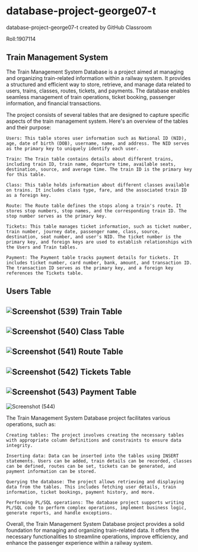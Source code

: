 # database-project-george07-t
database-project-george07-t created by GitHub Classroom

Roll:1907114

Train Management System
-------------------------
The Train Management System Database is a project aimed at managing and organizing train-related information within a railway system. It provides a structured and efficient way to store, retrieve, and manage data related to users, trains, classes, routes, tickets, and payments. The database enables seamless management of train operations, ticket booking, passenger information, and financial transactions.

The project consists of several tables that are designed to capture specific aspects of the train management system. Here's an overview of the tables and their purpose:

    Users: This table stores user information such as National ID (NID), age, date of birth (DOB), username, name, and address. The NID serves as the primary key to uniquely identify each user.

    Train: The Train table contains details about different trains, including train ID, train name, departure time, available seats, destination, source, and average time. The train ID is the primary key for this table.

    Class: This table holds information about different classes available on trains. It includes class type, fare, and the associated train ID as a foreign key.

    Route: The Route table defines the stops along a train's route. It stores stop numbers, stop names, and the corresponding train ID. The stop number serves as the primary key.

    Tickets: This table manages ticket information, such as ticket number, train number, journey date, passenger name, class, source, destination, seat number, and user's NID. The ticket number is the primary key, and foreign keys are used to establish relationships with the Users and Train tables.

    Payment: The Payment table tracks payment details for tickets. It includes ticket number, card number, bank, amount, and transaction ID. The transaction ID serves as the primary key, and a foreign key references the Tickets table.
Users  Table
-----

![Screenshot (539)](https://github.com/DatabaseSystem19/database-project-george07-t/assets/68592871/7a3f9dfe-c53b-4245-8088-acd93bbecb92)
Train  Table
-----

![Screenshot (540)](https://github.com/DatabaseSystem19/database-project-george07-t/assets/68592871/669e3d77-0d0d-4fdd-ac2e-0565e7f2b885)
Class  Table
-----

![Screenshot (541)](https://github.com/DatabaseSystem19/database-project-george07-t/assets/68592871/d2f03960-df58-4a76-917a-e3c8bb664f63)
Route  Table
-----

![Screenshot (542)](https://github.com/DatabaseSystem19/database-project-george07-t/assets/68592871/fae4875b-976c-4767-96ca-b48af80d829d)
Tickets  Table
-----

![Screenshot (543)](https://github.com/DatabaseSystem19/database-project-george07-t/assets/68592871/cb93dd76-6d7e-420c-812e-0fea8970b380)
Payment  Table
-----

![Screenshot (544)](https://github.com/DatabaseSystem19/database-project-george07-t/assets/68592871/fa2ce096-68a3-4155-b061-ece102cc6a72)



The Train Management System Database project facilitates various operations, such as:

    Creating tables: The project involves creating the necessary tables with appropriate column definitions and constraints to ensure data integrity.

    Inserting data: Data can be inserted into the tables using INSERT statements. Users can be added, train details can be recorded, classes can be defined, routes can be set, tickets can be generated, and payment information can be stored.

    Querying the database: The project allows retrieving and displaying data from the tables. This includes fetching user details, train information, ticket bookings, payment history, and more.

    Performing PL/SQL operations: The database project supports writing PL/SQL code to perform complex operations, implement business logic, generate reports, and handle exceptions.

Overall, the Train Management System Database project provides a solid foundation for managing and organizing train-related data. It offers the necessary functionalities to streamline operations, improve efficiency, and enhance the passenger experience within a railway system.
